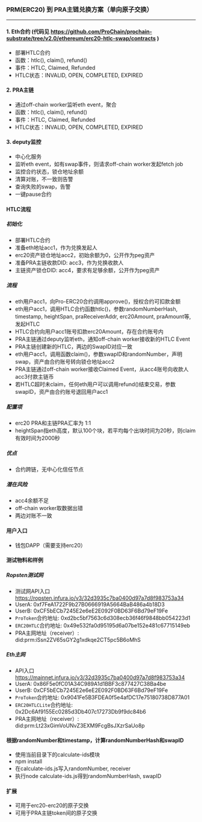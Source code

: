 ### PRM(ERC20) 到 PRA主链兑换方案（单向原子交换）
---

#### 1. Eth合约 (代码见 https://github.com/ProChain/prochain-substrate/tree/v2.0/ethereum/erc20-htlc-swap/contracts )

- 部署HTLC合约
- 函数：htlc(), claim(), refund()
- 事件：HTLC, Claimed, Refunded
- HTLC状态：INVALID, OPEN, COMPLETED, EXPIRED

#### 2. PRA主链

- 通过off-chain worker监听eth event，聚合
- 函数：htlc(), claim(), refund()
- 事件：HTLC, Claimed, Refunded
- HTLC状态：INVALID, OPEN, COMPLETED, EXPIRED

#### 3. deputy监控

- 中心化服务
- 监听eth event，如有swap事件，则请求off-chain worker发起fetch job
- 监控合约状态，锁仓地址余额
- 清算对账，不一致则告警
- 查询失败的swap，告警
- 一键pause合约

#### HTLC流程

##### 初始化
- 部署HTLC合约
- 准备eth地址acc1，作为兑换发起人
- erc20资产锁仓地址acc2，初始余额为0，公开作为peg资产
- 准备PRA主链收款DID: acc3，作为兑换收款人
- 主链资产锁仓DID: acc4，要求有足够余额，公开作为peg资产

##### 流程
- eth用户acc1，向Pro-ERC20合约调用approve()，授权合约可扣款金额
- eth用户acc1，调用HTLC合约函数htlc()，参数randomNumberHash, timestamp, heightSpan, praReceiverAddr, erc20Amount, praAmount等, 发起HTLC
- HTLC合约向用户acc1账号扣款erc20Amount，存在合约账号内
- PRA主链通过deputy监听eth，通知off-chain worker接收新的HTLC Event
- PRA主链创建新的HTLC，两边的SwapID对应一致
- eth用户acc1，调用函数claim()，参数swapID和randomNumber，声明swap，资产由合约账号转向锁仓地址acc2
- PRA主链通过off-chain worker接收Claimed Event，从acc4账号向收款人acc3付款主链币
- 若HTLC超时未claim，任何eth用户可以调用refund()结束交易，参数swapID，资产由合约账号退回用户acc1

##### 配置项
- erc20 PRA和主链PRA汇率为 1:1
- heightSpan指eth高度，默认100个块，若平均每个出块时间为20秒，则claim有效时间为2000秒

##### 优点
- 合约跨链，无中心化信任节点

##### 潜在风险
- acc4余额不足
- off-chain worker取数据出错
- 两边对账不一致

#### 用户入口
- 钱包DAPP（需要支持erc20）

#### 测试物料和样例

##### Ropsten测试网
- 测试网API入口 https://ropsten.infura.io/v3/32d3935c7ba0400d97a7d8f983753a34
- UserA: 0xf7FeA1722F9b27B0666919A5664BaB486a4b18D3
- UserB: 0xCF5bECb7245E2e6eE2E092F0BD63F6Bd79eF19Fe
- `ProToken`合约地址: 0xd2bc5bf7563c6d308ecb36f46f9848bb054223d1
- `ERC20HTLC`合约地址: 0x49e532fa0d95195d6a07be152e481c67715149eb
- PRA主网地址（receiver）: did:prm:iSsn2ZV65sGY2g1xdkqe2CT5pc5B6oMhS

##### Eth主网
- API入口 https://mainnet.infura.io/v3/32d3935c7ba0400d97a7d8f983753a34
- UserA: 0x86F5e0fC01A34C989A1d1BBF3c877427C38Ba4be
- UserB: 0xCF5bECb7245E2e6eE2E092F0BD63F6Bd79eF19Fe
- `ProToken`合约地址: 0x9041Fe5B3FDEA0f5e4afDC17e75180738D877A01
- `ERC20HTLCLite`合约地址: 0x2Dc6Af9155Ec0285d3Db407c17273Db9f9dc84b6
- PRA主网地址（receiver）: did:prm:Lt23xGimVoUNvZ3EXM9FcgBsJXzrSaUo8p

#### 根据randomNumber和timestamp，计算randomNumberHash和swapID
- 使用当前目录下的calculate-ids模块
- npm install
- 在calculate-ids.js写入randomNumber, receiver
- 执行node calculate-ids.js得到randomNumberHash, swapID

#### 扩展
- 可用于erc20-erc20的原子交换
- 可用于PRA主链token间的原子交换
